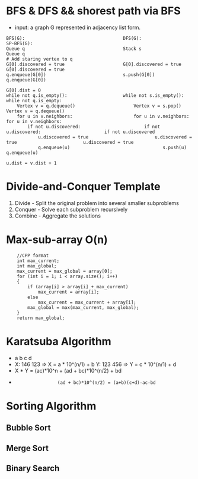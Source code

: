 # BFS & DFS && shorest path via BFS
- input: a graph G represented in adjacency list form.
```
BFS(G):                                     DFS(G):                                     SP-BFS(G):
Queue q                                     Stack s                                     Queue q
# Add staring vertex to q
G[0].discovered = true                      G[0].discovered = true                      G[0].discovered = true
q.enqueue(G[0])                             s.push(G[0])                                q.enqueue(G[0])
                                                                                        G[0].dist = 0
while not q.is_empty():                     while not s.is_empty():                     while not q.is_empty:
    Vertex v = q.dequeue()                      Vertex v = s.pop()                          Vertex v = q.dequeue()
    for u in v.neighbors:                       for u in v.neighbors:                       for u in v.neighbors:
        if not u.discovered:                        if not u.discovered:                        if not u.discovered
            u.discovered = true                         u.discovered = true                         u.discovered = true
            q.enqueue(u)                                   s.push(u)                                q.enqueue(u)
                                                                                                    u.dist = v.dist + 1
```
# Divide-and-Conquer Template
1. Divide - Split the original problem into several smaller subproblems
2. Conquer - Solve each subproblem recursively
3. Combine - Aggregate the solutions

# Max-sub-array O(n)
```
    //CPP format
    int max_current;
    int max_global;
    max_current = max_global = array[0];
    for (int i = 1; i < array.size(); i++)
    {
        if (array[i] > array[i] + max_current)
            max_current = array[i];
        else
            max_current = max_current + array[i];
        max_global = max(max_current, max_global);
    }
    return max_global;
```

# Karatsuba Algorithm
-    a   b                                         c   d
- X: 146 123 => X = a * 10^(n/1) + b            Y: 123 456 => Y = c * 10^(n/1) + d
- X * Y = (ac)*10^n + (ad + bc)*10^(n/2) + bd
-                     (ad + bc)*10^(n/2) = (a+b)(c+d)-ac-bd
                    






# Sorting Algorithm

## Bubble Sort

## Merge Sort

## Binary Search
